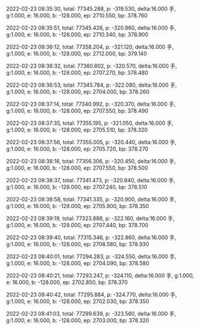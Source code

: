 2022-02-23 08:35:30, total: 77345.288, p: -319.530, delta:16.000 手, g:1.000, e: 16.000, b: -128.000, ep: 2710.550, bp: 378.760

2022-02-23 08:35:51, total: 77345.426, p: -320.860, delta:16.000 手, g:1.000, e: 16.000, b: -128.000, ep: 2710.340, bp: 378.900

2022-02-23 08:36:12, total: 77358.204, p: -321.120, delta:16.000 手, g:1.000, e: 16.000, b: -128.000, ep: 2712.000, bp: 379.140

2022-02-23 08:36:32, total: 77360.802, p: -320.570, delta:16.000 手, g:1.000, e: 16.000, b: -128.000, ep: 2707.270, bp: 378.480

2022-02-23 08:36:53, total: 77345.784, p: -322.080, delta:16.000 手, g:1.000, e: 16.000, b: -128.000, ep: 2704.000, bp: 378.260

2022-02-23 08:37:14, total: 77340.992, p: -320.370, delta:16.000 手, g:1.000, e: 16.000, b: -128.000, ep: 2707.550, bp: 378.490

2022-02-23 08:37:35, total: 77355.195, p: -321.050, delta:16.000 手, g:1.000, e: 16.000, b: -128.000, ep: 2705.510, bp: 378.320

2022-02-23 08:37:56, total: 77355.005, p: -320.440, delta:16.000 手, g:1.000, e: 16.000, b: -128.000, ep: 2705.720, bp: 378.270

2022-02-23 08:38:16, total: 77356.306, p: -320.450, delta:16.000 手, g:1.000, e: 16.000, b: -128.000, ep: 2707.550, bp: 378.500

2022-02-23 08:38:37, total: 77341.473, p: -320.840, delta:16.000 手, g:1.000, e: 16.000, b: -128.000, ep: 2707.240, bp: 378.510

2022-02-23 08:38:58, total: 77341.335, p: -320.900, delta:16.000 手, g:1.000, e: 16.000, b: -128.000, ep: 2705.900, bp: 378.350

2022-02-23 08:39:19, total: 77323.886, p: -322.160, delta:16.000 手, g:1.000, e: 16.000, b: -128.000, ep: 2707.440, bp: 378.700

2022-02-23 08:39:40, total: 77315.346, p: -322.860, delta:16.000 手, g:1.000, e: 16.000, b: -128.000, ep: 2708.580, bp: 378.930

2022-02-23 08:40:01, total: 77294.283, p: -324.550, delta:16.000 手, g:1.000, e: 16.000, b: -128.000, ep: 2704.090, bp: 378.580

2022-02-23 08:40:21, total: 77293.247, p: -324.110, delta:16.000 手, g:1.000, e: 16.000, b: -128.000, ep: 2702.850, bp: 378.370

2022-02-23 08:40:42, total: 77295.884, p: -324.770, delta:16.000 手, g:1.000, e: 16.000, b: -128.000, ep: 2702.030, bp: 378.350

2022-02-23 08:41:03, total: 77299.639, p: -323.560, delta:16.000 手, g:1.000, e: 16.000, b: -128.000, ep: 2703.000, bp: 378.320